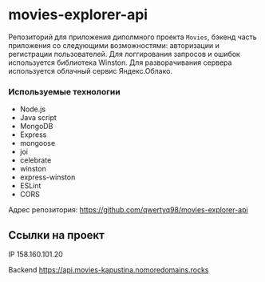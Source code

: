 # movies-explorer-api

Репозиторий для приложения диполмного проекта `Movies`, бэкенд часть приложения со следующими возможностями: авторизации и регистрации пользователей.
Для логгирования запросов и ошибок используется библиотека Winston. Для разворачивания сервера используется облачный сервис Яндекс.Облако.

### Используемые технологии

- Node.js
- Java script
- MongoDB
- Express
- mongoose
- joi
- celebrate
- winston
- express-winston
- ESLint
- CORS

Адрес репозитория: https://github.com/qwertyq98/movies-explorer-api

## Ссылки на проект

IP 158.160.101.20

Backend https://api.movies-kapustina.nomoredomains.rocks
